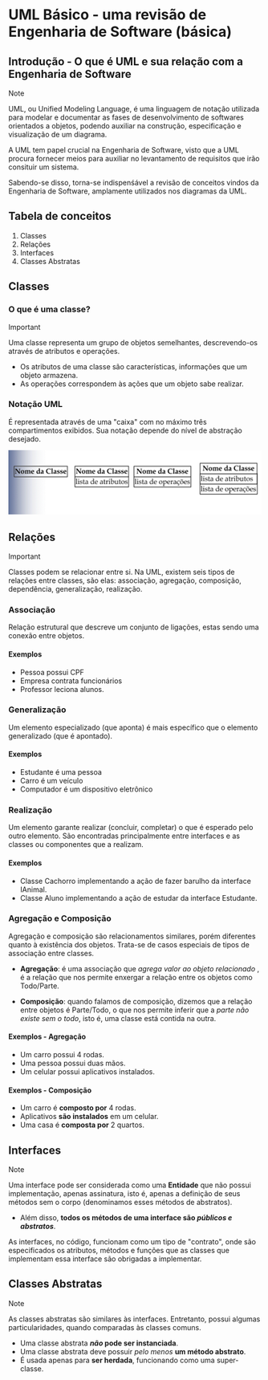 # UML Básico - uma revisão de Engenharia de Software (básica)

## Introdução - O que é UML e sua relação com a Engenharia de Software

>[!NOTE] 
> UML, ou Unified Modeling Language, é uma linguagem de notação utilizada para modelar e documentar as fases de desenvolvimento de softwares orientados a objetos, podendo auxiliar na construção, especificação e visualização de um diagrama.

A UML tem papel crucial na Engenharia de Software, visto que a UML procura fornecer meios para auxiliar no levantamento de requisitos que irão consituir um sistema.

Sabendo-se disso, torna-se indispenśável a revisão de conceitos vindos da Engenharia de Software, amplamente utilizados nos diagramas da UML.


## Tabela de conceitos
1. Classes
2. Relações
3. Interfaces
4. Classes Abstratas


## Classes
### O que é uma classe?
>[!IMPORTANT]
> Uma classe representa um grupo de objetos semelhantes, descrevendo-os através de atributos e operações.

* Os atributos de uma classe são características, informações que um objeto armazena.
* As operações correspondem às ações que um objeto sabe realizar.

### Notação UML
É representada através de uma "caixa" com no máximo três compartimentos exibidos. Sua notação depende do nível de abstração desejado.

<img src='../2_UML_Basico/assets/classe.png' alt="Notação para uma classe" />


## Relações 
>[!IMPORTANT]
> Classes podem se relacionar entre si. Na UML, existem seis tipos de relações entre classes, são elas: associação, agregação, composição, dependência, generalização, realização.

### Associação
Relação estrutural que descreve um conjunto de ligações, estas sendo uma conexão entre objetos. 

#### Exemplos
* Pessoa possui CPF
* Empresa contrata funcionários
* Professor leciona alunos.

### Generalização
Um elemento especializado (que aponta) é mais específico que o elemento generalizado (que é apontado).

#### Exemplos
* Estudante é uma pessoa
* Carro é um veículo
* Computador é um dispositivo eletrônico

### Realização
Um elemento garante realizar (concluir, completar) o que é esperado pelo outro elemento. São encontradas principalmente entre interfaces e as classes ou componentes que a realizam.

#### Exemplos
* Classe Cachorro implementando a ação de fazer barulho da interface IAnimal.
* Classe Aluno implementando a ação de estudar da interface Estudante.

### Agregação e Composição
Agregação e composição são relacionamentos similares, porém diferentes quanto à existência dos objetos. Trata-se de casos especiais de tipos de associação entre classes. 

* **Agregação**: é uma associação que _agrega valor ao objeto relacionado_ , é a relação que nos permite enxergar a relação entre os objetos como Todo/Parte.

* **Composição**: quando falamos de composição, dizemos que a relação entre objetos é Parte/Todo, o que nos permite inferir que a _parte não existe sem o todo_, isto é, uma classe está contida na outra.

#### Exemplos - Agregação

* Um carro possui 4 rodas.
* Uma pessoa possui duas mãos.
* Um celular possui aplicativos instalados.

#### Exemplos - Composição

* Um carro é **composto por** 4 rodas.
* Aplicativos **são instalados** em um celular.
* Uma casa é **composta por** 2 quartos.

## Interfaces

>[!NOTE]
> Uma interface pode ser considerada como uma **Entidade** que não possui implementação, apenas assinatura, isto é, apenas a definição de seus métodos sem o corpo (denominamos esses métodos de abstratos).

* Além disso, **todos os métodos de uma interface são _públicos e abstratos_**.

As interfaces, no código, funcionam como um tipo de "contrato", onde são especificados os atributos, métodos e funções que as classes que implementam essa interface são obrigadas a implementar.

## Classes Abstratas

>[!NOTE]
> As classes abstratas são similares às interfaces. Entretanto, possui algumas particularidades, quando comparadas às classes comuns.

* Uma classe abstrata **_não_ pode ser instanciada**.
* Uma classe abstrata deve possuir _pelo menos_ **um método abstrato**.
* É usada apenas para **ser herdada**, funcionando como uma super-classe.
